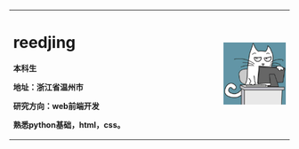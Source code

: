<table border="0">
  <tr>
    <td width="75%">
      <h1>reedjing</h1>
      <p><b>本科生</b></p>
      <p><b>地址：浙江省温州市</b></p>
      <p><b>研究方向：web前端开发</b></p>
      <p><b>熟悉python基础，html，css。</b></p>
    </td>
    <td width="25%">
      <img src="timg (1).jfif" width="100%"
    </td>
  </tr>
</table>
